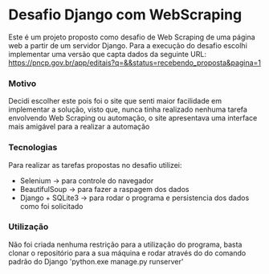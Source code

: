 # Desafio Django com WebScraping
 
Este é um projeto proposto como desafio de Web Scraping de uma página web a partir de um servidor Django.
Para a execução do desafio escolhi implementar uma versão que capta dados da seguinte URL: https://pncp.gov.br/app/editais?q=&&status=recebendo_proposta&pagina=1

 ### Motivo

Decidi escolher este pois foi o site que senti maior facilidade em implementar a solução, visto que, nunca tinha realizado nenhuma tarefa envolvendo Web Scraping ou automação, 
o site apresentava uma interface mais amigável para a realizar a automação


### Tecnologias

Para realizar as tarefas propostas no desafio utilizei:
- Selenium -> para controle do navegador
- BeautifulSoup -> para fazer a raspagem dos dados
- Django + SQLite3 -> para rodar o programa e persistencia dos dados como foi solicitado


### Utilização

Não foi criada nenhuma restrição para a utilização do programa, basta clonar o repositório para a sua máquina e rodar através do do comando padrão do Django 'python.exe manage.py runserver'